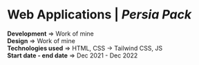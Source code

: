 # Web Applications | _Persia Pack_
**Development** => Work of mine  
**Design** => Work of mine  
**Technologies used** => HTML, CSS -> Tailwind CSS, JS  
**Start date - end date** => Dec 2021 - Dec 2022  
